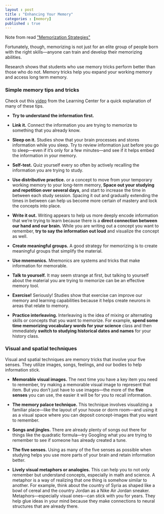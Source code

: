 ```yaml
---
layout : post
title : "Enhancing Your Memory"
categories : [memory]
published : true
---
```

Note from read ["Memorization Strategies"][1]

Fortunately, though, memorizing is not just for an elite group of people born with the right skills—anyone can train and develop their memorizing abilities.

Research shows that students who use memory tricks perform better than those who do not. Memory tricks help you expand your working memory and access long term memory.

### Simple memory tips and tricks
Check out this [video][2] from the Learning Center for a quick explanation of many of these tips.

 *  **Try to understand the information first.**

 *  **Link it.** Connect the information you are trying to memorize to something that you already know.

 *  **Sleep on it.** Studies show that your brain processes and stores information while you sleep. Try to review information just before you go to sleep—even if it’s only for a few minutes—and see if it helps embed the information in your memory.

 *  **Self-test.** Quiz yourself every so often by actively recalling the information you are trying to study.

 * **Use distributive practice.**  or a concept to move from your temporary working memory to your long-term memory, **Space out your studying and repetition over several days**, and start to increase the time in between each study session. Spacing it out and gradually extending the times in between can help us become more certain of mastery and lock the concepts into place.

 *  **Write it out.** Writing appears to help us more deeply encode information that we’re trying to learn because there is a **direct connection between our hand and our brain.** While you are writing out a concept you want to remember, **try to say the information out loud** and visualize the concept as well.

 *  **Create meaningful groups.** A good strategy for memorizing is to create meaningful groups that simplify the material.

 *  **Use mnemonics.** Mnemonics are systems and tricks that make information for memorable.

 *  **Talk to yourself.** It may seem strange at first, but talking to yourself about the material you are trying to memorize can be an effective memory tool.

 *  **Exercise!** Seriously! Studies show that exercise can improve our memory and learning capabilities because it helps create neurons in areas that relate to memory.

 *  **Practice interleaving.** Interleaving is the idea of mixing or alternating skills or concepts that you want to memorize. For example, **spend some time memorizing vocabulary words for your science** class and then immediately **switch to studying historical dates and names** for your history class.

### Visual and spatial techniques

Visual and spatial techniques are memory tricks that involve your five senses. They utilize images, songs, feelings, and our bodies to help information stick.

* **Memorable visual images.** The next time you have a key item you need to remember, try making a memorable visual image to represent that item. But you don’t just have to use images—the more of the **five senses** you can use, the easier it will be for you to recall information.

*  **The memory palace technique.** This technique involves visualizing a familiar place—like the layout of your house or dorm room—and using it as a visual space where you can deposit concept-images that you want to remember.

*  **Songs and jingles.**  There are already plenty of songs out there for things like the quadratic formula—try Googling what you are trying to remember to see if someone has already created a tune.

*  **The five senses.** Using as many of the five senses as possible when studying helps you use more parts of your brain and retain information better.

*  **Lively visual metaphors or analogies.** This can help you to not only remember but understand concepts, especially in math and science. A metaphor is a way of realizing that one thing is somehow similar to another. For example, think about the country of Syria as shaped like a bowl of cereal and the country Jordan as a Nike Air Jordan sneaker. Metaphors—especially visual ones—can stick with you for years. They help glue ideas in your mind because they make connections to neural structures that are already there.


[1]: https://learningcenter.unc.edu/tips-and-tools/enhancing-your-memory/ "Memorization Strategies"

[2]: https://www.youtube.com/watch?v=wnz7HpOFe9o "Simple memory tips "
